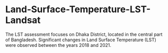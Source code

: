 # Land-Surface-Temperature-LST-Landsat
The LST assessment focuses on Dhaka District, located in the central part of Bangladesh. 
Significant changes in Land Surface Temperature (LST) were observed between the years 2018 and 2021.
